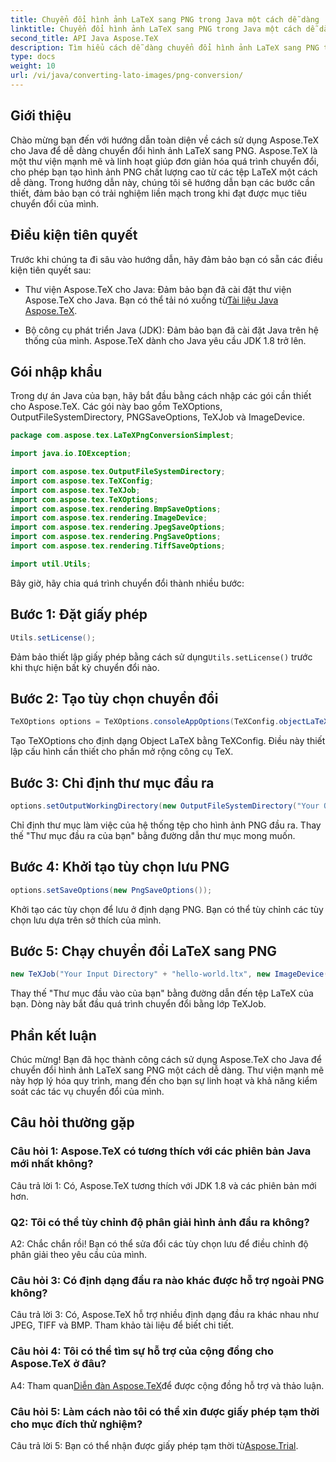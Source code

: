 ```yaml
---
title: Chuyển đổi hình ảnh LaTeX sang PNG trong Java một cách dễ dàng
linktitle: Chuyển đổi hình ảnh LaTeX sang PNG trong Java một cách dễ dàng
second_title: API Java Aspose.TeX
description: Tìm hiểu cách dễ dàng chuyển đổi hình ảnh LaTeX sang PNG trong Java bằng Aspose.TeX. Hãy làm theo hướng dẫn từng bước của chúng tôi để tích hợp liền mạch.
type: docs
weight: 10
url: /vi/java/converting-lato-images/png-conversion/
---
```

## Giới thiệu

Chào mừng bạn đến với hướng dẫn toàn diện về cách sử dụng Aspose.TeX cho Java để dễ dàng chuyển đổi hình ảnh LaTeX sang PNG. Aspose.TeX là một thư viện mạnh mẽ và linh hoạt giúp đơn giản hóa quá trình chuyển đổi, cho phép bạn tạo hình ảnh PNG chất lượng cao từ các tệp LaTeX một cách dễ dàng. Trong hướng dẫn này, chúng tôi sẽ hướng dẫn bạn các bước cần thiết, đảm bảo bạn có trải nghiệm liền mạch trong khi đạt được mục tiêu chuyển đổi của mình.

## Điều kiện tiên quyết

Trước khi chúng ta đi sâu vào hướng dẫn, hãy đảm bảo bạn có sẵn các điều kiện tiên quyết sau:

-  Thư viện Aspose.TeX cho Java: Đảm bảo bạn đã cài đặt thư viện Aspose.TeX cho Java. Bạn có thể tải nó xuống từ[Tài liệu Java Aspose.TeX](https://reference.aspose.com/tex/java/).

- Bộ công cụ phát triển Java (JDK): Đảm bảo bạn đã cài đặt Java trên hệ thống của mình. Aspose.TeX dành cho Java yêu cầu JDK 1.8 trở lên.

## Gói nhập khẩu

Trong dự án Java của bạn, hãy bắt đầu bằng cách nhập các gói cần thiết cho Aspose.TeX. Các gói này bao gồm TeXOptions, OutputFileSystemDirectory, PNGSaveOptions, TeXJob và ImageDevice.

```java
package com.aspose.tex.LaTeXPngConversionSimplest;

import java.io.IOException;

import com.aspose.tex.OutputFileSystemDirectory;
import com.aspose.tex.TeXConfig;
import com.aspose.tex.TeXJob;
import com.aspose.tex.TeXOptions;
import com.aspose.tex.rendering.BmpSaveOptions;
import com.aspose.tex.rendering.ImageDevice;
import com.aspose.tex.rendering.JpegSaveOptions;
import com.aspose.tex.rendering.PngSaveOptions;
import com.aspose.tex.rendering.TiffSaveOptions;

import util.Utils;
```

Bây giờ, hãy chia quá trình chuyển đổi thành nhiều bước:

## Bước 1: Đặt giấy phép

```java
Utils.setLicense();
```

 Đảm bảo thiết lập giấy phép bằng cách sử dụng`Utils.setLicense()` trước khi thực hiện bất kỳ chuyển đổi nào.

## Bước 2: Tạo tùy chọn chuyển đổi

```java
TeXOptions options = TeXOptions.consoleAppOptions(TeXConfig.objectLaTeX());
```

Tạo TeXOptions cho định dạng Object LaTeX bằng TeXConfig. Điều này thiết lập cấu hình cần thiết cho phần mở rộng công cụ TeX.

## Bước 3: Chỉ định thư mục đầu ra

```java
options.setOutputWorkingDirectory(new OutputFileSystemDirectory("Your Output Directory"));
```

Chỉ định thư mục làm việc của hệ thống tệp cho hình ảnh PNG đầu ra. Thay thế "Thư mục đầu ra của bạn" bằng đường dẫn thư mục mong muốn.

## Bước 4: Khởi tạo tùy chọn lưu PNG

```java
options.setSaveOptions(new PngSaveOptions());
```

Khởi tạo các tùy chọn để lưu ở định dạng PNG. Bạn có thể tùy chỉnh các tùy chọn lưu dựa trên sở thích của mình.

## Bước 5: Chạy chuyển đổi LaTeX sang PNG

```java
new TeXJob("Your Input Directory" + "hello-world.ltx", new ImageDevice(), options).run();
```

Thay thế "Thư mục đầu vào của bạn" bằng đường dẫn đến tệp LaTeX của bạn. Dòng này bắt đầu quá trình chuyển đổi bằng lớp TeXJob.

## Phần kết luận

Chúc mừng! Bạn đã học thành công cách sử dụng Aspose.TeX cho Java để chuyển đổi hình ảnh LaTeX sang PNG một cách dễ dàng. Thư viện mạnh mẽ này hợp lý hóa quy trình, mang đến cho bạn sự linh hoạt và khả năng kiểm soát các tác vụ chuyển đổi của mình.

## Câu hỏi thường gặp

### Câu hỏi 1: Aspose.TeX có tương thích với các phiên bản Java mới nhất không?

Câu trả lời 1: Có, Aspose.TeX tương thích với JDK 1.8 và các phiên bản mới hơn.

### Q2: Tôi có thể tùy chỉnh độ phân giải hình ảnh đầu ra không?

A2: Chắc chắn rồi! Bạn có thể sửa đổi các tùy chọn lưu để điều chỉnh độ phân giải theo yêu cầu của mình.

### Câu hỏi 3: Có định dạng đầu ra nào khác được hỗ trợ ngoài PNG không?

Câu trả lời 3: Có, Aspose.TeX hỗ trợ nhiều định dạng đầu ra khác nhau như JPEG, TIFF và BMP. Tham khảo tài liệu để biết chi tiết.

### Câu hỏi 4: Tôi có thể tìm sự hỗ trợ của cộng đồng cho Aspose.TeX ở đâu?

 A4: Tham quan[Diễn đàn Aspose.TeX](https://forum.aspose.com/c/tex/47)để được cộng đồng hỗ trợ và thảo luận.

### Câu hỏi 5: Làm cách nào tôi có thể xin được giấy phép tạm thời cho mục đích thử nghiệm?

 Câu trả lời 5: Bạn có thể nhận được giấy phép tạm thời từ[Aspose.Trial](https://purchase.aspose.com/temporary-license/).